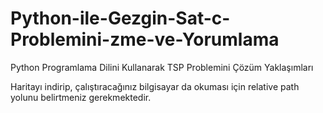# Python-ile-Gezgin-Sat-c-Problemini-zme-ve-Yorumlama
Python Programlama Dilini Kullanarak TSP Problemini Çözüm Yaklaşımları

Haritayı indirip, çalıştıracağınız bilgisayar da okuması için relative path yolunu belirtmeniz gerekmektedir.

